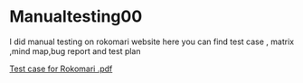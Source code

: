 # Manualtesting00
I did manual testing on rokomari website here you can find test case , matrix ,mind map,bug report and test plan

[Test case for Rokomari  .pdf](https://github.com/Shazzad01/Manualtesting00/files/11223065/Test.case.for.Rokomari.pdf)

